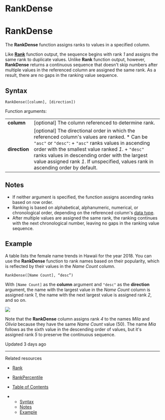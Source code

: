 # RankDense

# RankDense

The **RankDense** function assigns ranks to values in a specified column.

Like **[Rank](/docs/rank)** function output, the sequence begins with rank *1* and assigns the same rank to duplicate values. Unlike **Rank** function output, however, **RankDense** returns a continuous sequence that doesn't skip numbers after multiple values in the referenced column are assigned the same rank. As a result, there are no gaps in the ranking value sequence.

## Syntax

```
RankDense([column], [direction])
```

Function arguments:

|  |  |
| --- | --- |
| **column** | [optional] The column referenced to determine rank. |
| **direction** | [optional] The directional order in which the referenced column's values are ranked.   * Can be `"asc"` or `"desc"`:   + `"asc"` ranks values in ascending order with the smallest value ranked *1*.   + `"desc"` ranks values in descending order with the largest value assigned rank *1*.   If unspecified, values rank in ascending order by default. |

## Notes

* If neither argument is specified, the function assigns ascending ranks based on row order.
* Ranking is based on alphabetical, alphanumeric, numerical, or chronological order, depending on the referenced column's [data type](/docs/data-types-and-formats).
* After multiple values are assigned the same rank, the ranking continues with the next chronological number, leaving no gaps in the ranking value sequence.

## Example

A table lists the female name trends in Hawaii for the year 2018. You can use the **RankDense** function to rank names based on their popularity, which is reflected by their values in the *Name Count* column.

```
RankDense([Name Count], “desc”)
```

With `[Name Count]` as the **column** argument and `"desc"` as the **direction** argument, the name with the largest value in the *Name Count* column is assigned rank *1*, the name with the next largest value is assigned rank *2*, and so on.

![](https://sigma-docs-screenshots.s3.us-west-2.amazonaws.com/Functions/rankdense_example.png)

Note that the **RankDense** column assigns rank *4* to the names *Mila* and *Olivia* because they have the same *Name Count* value (50). The name *Mia* follows as the sixth value in the descending order of values, but it's assigned rank *5* to preserve the continuous sequence.

Updated 3 days ago

---

Related resources

* [Rank](/docs/rank)
* [RankPercentile](/docs/rankpercentile)

* [Table of Contents](#)
* + [Syntax](#syntax)
  + [Notes](#notes)
  + [Example](#example)